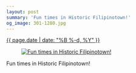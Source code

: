 ```yaml
---
layout: post
summary: 'Fun times in Historic Filipinotown!'
og_image: 301-1280.jpg
---
```


<p>
 <time>
  <a href="/301">
   {{ page.date | date: "%B %-d, %Y" }}
  </a>
 </time>
 <a href="/301">
  <figure data-taken="4/4/2014">
   <img alt="Fun times in Historic Filipinotown!" sizes="(min-width: 700px) 50vw, calc(100vw - 2rem)" src="{{ site.assets_url }}/301-640.jpg" srcset="{{ site.assets_url }}/301-1280.jpg 1280w, {{ site.assets_url }}/301-960.jpg 960w, {{ site.assets_url }}/301-640.jpg 640w, {{ site.assets_url }}/301-320.jpg 320w"/>
  </figure>
 </a>
 <span>
  Fun times in Historic Filipinotown!
 </span>
</p>
